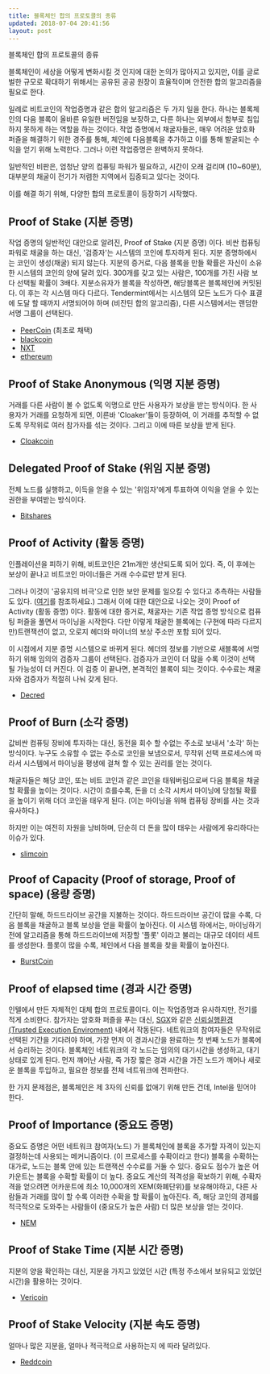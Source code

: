 ```yaml
---
title: 블록체인 합의 프로토콜의 종류
updated: 2018-07-04 20:41:56
layout: post
---
```


블록체인 합의 프로토콜의 종류

블록체인이 세상을 어떻게 변화시킬 것 인지에 대한 논의가 많아지고 있지만, 이를 글로벌한 규모로 확대하기 위해서는 공유된 공공 원장이 효율적이며 안전한 합의 알고리즘을 필요로 한다. 

일례로 비트코인의 작업증명과 같은 합의 알고리즘은 두 가지 일을 한다. 하나는 블록체인의 다음 블록이 올바른 유일한 버전임을 보장하고, 다른 하나는 외부에서 함부로 침입하지 못하게 하는 역할을 하는 것이다. 작업 증명에서 채굴자들은, 매우 어려운 암호화 퍼즐을 해결하기 위한 경주를 통해, 체인에 다음블록을 추가하고 이를 통해 발굴되는 수익을 얻기 위해 노력한다. 그러나 이런 작업증명은 완벽하지 못하다.

일반적인 비판은, 엄청난 양의 컴퓨팅 파워가 필요하고, 시간이 오래 걸리며 (10~60분), 대부분의 채굴이 전기가 저렴한 지역에서 집중되고 있다는 것이다. 

이를 해결 하기 위해, 다양한 합의 프로토콜이 등장하기 시작했다.

## Proof of Stake (지분 증명)

작업 증명의 일반적인 대안으로 알려진, Proof of Stake (지분 증명) 이다. 비싼 컴퓨팅 파워로 채굴을 하는 대신, '검증자'는 시스템의 코인에 투자하게 된다. 지분 증명하에서는 코인이 생성(채굴) 되지 않는다. 지분의 증거로, 다음 블록을 만들 확률은 자신이 소유한 시스템의 코인의 양에 달려 있다. 300개를 갖고 있는 사람은, 100개를 가진 사람 보다 선택될 확률이 3배다. 지분소유자가 블록을 작성하면, 해당블록은 블록체인에 커밋된다. 이 후는 각 시스템 마다 다르다. Tendermint에서는 시스템의 모든 노드가 다수 표결에 도달 할 때까지 서명되어야 하며 (비잔틴 합의 알고리즘), 다른 시스템에서는 랜덤한 서명 그룹이 선택된다.

- [PeerCoin](https://peercoin.net/) (최초로 채택)
- [blackcoin](https://blackcoin.org/)
- [NXT](https://nxtplatform.org/)
- [ethereum](https://ethereum.org/)

## Proof of Stake Anonymous (익명 지분 증명)

거래를 다른 사람이 볼 수 없도록 익명으로 만든 사용자가 보상을 받는 방식이다. 한 사용자가 거래를 요청하게 되면, 이른바 'Cloaker'들이 등장하여, 이 거래를 추적할 수 없도록 무작위로 여러 참가자를 섞는 것이다. 그리고 이에 따른 보상을 받게 된다.

- [Cloakcoin](https://www.cloakcoin.com/)

## Delegated Proof of Stake (위임 지분 증명)

전체 노드를 실행하고, 이득을 얻을 수 있는 '위임자'에게 투표하여 이익을 얻을 수 있는 권한을 부여받는 방식이다. 

- [Bitshares](https://bitshares.org/)


## Proof of Activity (활동 증명)

인플레이션을 피하기 위해, 비트코인은 21m개만 생산되도록 되어 있다. 즉, 이 후에는 보상이 끝나고 비트코인 마이너들은 거래 수수료만 받게 된다.

그러나 이것이 '공유지의 비극'으로 인한 보안 문제를 일으킬 수 있다고 추측하는 사람들도 있다. ([여기](https://yceffort.github.io/2018/06/27/Instability-of-Bitcoin-Without-the-Block-Reward.html)를 참조하세요.) 그래서 이에 대한 대안으로 나오는 것이 Proof of Activity (활동 증명) 이다. 활동에 대한 증거로, 채굴자는 기존 작업 증명 방식으로 컴퓨팅 퍼즐을 풀면서 마이닝을 시작한다. 다만 이렇게 채굴한 블록에는 (구현에 따라 다르지만)트랜잭션이 없고, 오로지 헤더와 마이너의 보상 주소만 포함 되어 있다. 

이 시점에서 지분 증명 시스템으로 바뀌게 된다. 헤더의 정보를 기반으로 새블록에 서명하기 위해 임의의 검증자 그룹이 선택된다. 검증자가 코인이 더 많을 수록 이것이 선택 될 가능성이 더 커진다. 이 검증 이 끝나면, 본격적인 블록이 되는 것이다. 수수료는 채굴자와 검증자가 적절히 나눠 갖게 된다.

- [Decred](https://www.decred.org/)

## Proof of Burn (소각 증명)

값비싼 컴퓨팅 장비에 투자하는 대신, 동전을 회수 할 수없는 주소로 보내서 '소각' 하는 방식이다. 누구도 소유할 수 없는 주소로 코인을 보냄으로서, 무작위 선택 프로세스에 따라서 시스템에서 마이닝을 평생에 걸쳐 할 수 있는 권리를 얻는 것이다.

채굴자들은 해당 코인, 또는 비트 코인과 같은 코인을 태워버림으로써 다음 블록을 채굴할 확률을 높이는 것이다. 시간이 흐를수록, 돈을 더 소각 시켜서 마이닝에 당첨될 확률을 높이기 위해 더더 코인을 태우게 된다. (이는 마이닝을 위해 컴퓨팅 장비를 사는 것과 유사하다.) 

하지만 이는 여전히 자원을 낭비하며, 단순히 더 돈을 많이 태우는 사람에게 유리하다는 이슈가 있다.

- [slimcoin](http://slimco.in/)

## Proof of Capacity (Proof of storage, Proof of space) (용량 증명)

간단히 말해, 하드드라이브 공간을 지불하는 것이다. 하드드라이브 공간이 많을 수록, 다음 블록을 채굴하고 블록 보상을 얻을 확률이 높아진다. 이 시스템 하에서는, 마이닝하기전에 알고리즘을 통해 하드드라이브에 저장할 '플롯' 이라고 불리는 대규모 데이터 세트를 생성한다. 플롯이 많을 수록, 체인에서 다음 블록을 찾을 확률이 높아진다.

- [BurstCoin](https://www.burst-coin.org/)

## Proof of elapsed time (경과 시간 증명)

인텔에서 만든 자체적인 대체 합의 프로토콜이다. 이는 작업증명과 유사하지만, 전기를 적게 소비한다. 참가자는 암호화 퍼즐을 푸는 대신, [SGX](https://software.intel.com/en-us/sgx)와 같은 [신뢰실행환경 (Trusted Execution Enviroment)](http://www.tta.or.kr/data/weeklyNoticeView.jsp?pk_num=5522) 내에서 작동된다. 네트워크의 참여자들은 무작위로 선택된 기간을 기다려야 하며, 가장 먼저 이 경과시간을 완료하는 첫 번째 노드가 블록에서 승리하는 것이다. 블록체인 네트워크의 각 노드는 임의의 대기시간을 생성하고, 대기 상태로 있게 된다. 먼저 꺠어난 사람, 즉 가장 짧은 경과 시간을 가진 노드가 깨어나 새로운 블록을 투입하고, 필요한 정보를 전체 네트워크에 전파한다. 

한 가지 문제점은, 블록체인은 제 3자의 신뢰를 없애기 위해 만든 건데, Intel을 믿어야 한다.

## Proof of Importance (중요도 증명)

중요도 증명은 어떤 네트워크 참여자(노드) 가 블록체인에 블록을 추가할 자격이 있는지 결정하는데 사용되는 메커니즘이다. (이 프로세스를 수확이라고 한다) 블록을 수확하는 대가로, 노드는 블록 안에 있는 트랜잭션 수수료를 거둘 수 있다. 중요도 점수가 높은 어카운트는 블록을 수확할 확률이 더 높다. 중요도 계산의 적격성을 확보하기 위해, 수확자격을 얻으려면 어카운트에 최소 10,000개의 XEM(화폐단위)를 보유해야하고, 다른 사람들과 거래를 많이 할 수록 이러한 수확을 할 확률이 높아진다. 즉, 해당 코인의 경제를 적극적으로 도와주는 사람들이 (중요도가 높은 사람) 더 많은 보상을 얻는 것이다. 

- [NEM](https://nem.io/)

## Proof of Stake Time (지분 시간 증명)

지분의 양을 확인하는 대신, 지분을 가지고 있었던 시간 (특정 주소에서 보유되고 있었던 시간)을 활용하는 것이다. 

- [Vericoin](https://vericoin.info/)

## Proof of Stake Velocity (지분 속도 증명)

얼마나 많은 지분을, 얼마나 적극적으로 사용하는지 에 따라 달려있다.

- [Reddcoin](https://reddcoin.com/)
